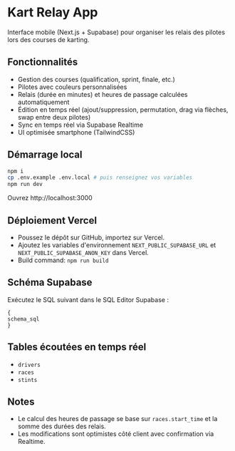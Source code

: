 # Kart Relay App

Interface mobile (Next.js + Supabase) pour organiser les relais des pilotes lors des courses de karting.

## Fonctionnalités
- Gestion des courses (qualification, sprint, finale, etc.)
- Pilotes avec couleurs personnalisées
- Relais (durée en minutes) et heures de passage calculées automatiquement
- Édition en temps réel (ajout/suppression, permutation, drag via flèches, swap entre deux pilotes)
- Sync en temps réel via Supabase Realtime
- UI optimisée smartphone (TailwindCSS)

## Démarrage local
```bash
npm i
cp .env.example .env.local # puis renseignez vos variables
npm run dev
```
Ouvrez http://localhost:3000

## Déploiement Vercel
- Poussez le dépôt sur GitHub, importez sur Vercel.
- Ajoutez les variables d'environnement `NEXT_PUBLIC_SUPABASE_URL` et `NEXT_PUBLIC_SUPABASE_ANON_KEY` dans Vercel.
- Build command: `npm run build`

## Schéma Supabase
Exécutez le SQL suivant dans le SQL Editor Supabase :
```
{
schema_sql
}
```

## Tables écoutées en temps réel
- `drivers`
- `races`
- `stints`

## Notes
- Le calcul des heures de passage se base sur `races.start_time` et la somme des durées des relais.
- Les modifications sont optimistes côté client avec confirmation via Realtime.
